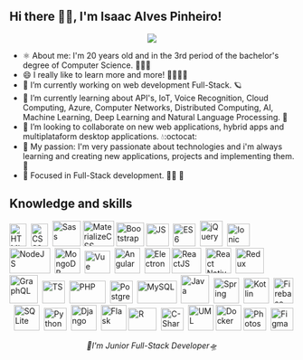 ## Hi there 👋🏾, I'm Isaac Alves Pinheiro!
<!-- I created my README.md using Markdown & HTML5 -->
<center><img src="https://i.pinimg.com/originals/9f/c2/12/9fc2126eec2c0a3876e3f2097af9b983.gif"/></center>
<ul>
 <li>⚛️ About me: I'm 20 years old and in the 3rd period of the bachelor's degree of Computer Science. 👨🏾‍💻</li>
 <li>😄 I really like to learn more and more! 🐱‍💻🐱‍👤</li>
 <li>🔭 I’m currently working on web development Full-Stack. 🪐</li>
 <li>🌱 I’m currently learning about API's, IoT, Voice Recognition, Cloud Computing, Azure, Computer Networks, Distributed Computing, AI, Machine Learning, Deep Learning and Natural Language Processing. 🌲</li>
 <li>👯 I’m looking to collaborate on new web applications, hybrid apps and multiplataform desktop applications. 💧:octocat:</li>
 <li>💜 My passion: I'm very passionate about technologies and i'm always learning and creating new applications, projects and implementing them. 💚</li>
 <li>🎯 Focused in Full-Stack development. 🐱‍🚀 🚀</li>
</ul>

## Knowledge and skills
<!--The same height for everybody-->
<img src="https://upload.wikimedia.org/wikipedia/commons/thumb/8/80/HTML5_logo_resized.svg/725px-HTML5_logo_resized.svg.png" width="30" height="40" alt="HTML5" title="HTML5">&nbsp; <img src="https://res.cloudinary.com/eternitech/image/upload/$wpsize_!_cld_full!,w_365,h_512,c_scale/v1588246378/eternitech/CSS3.png" width="30" height="40" alt="CSS3" title="CSS3">&nbsp; <img src="https://codybonney.com/images/1x1/tags/400x400/sass.png" width="50" height="45" alt="Sass" title="Sass">&nbsp;<img src="https://bestofjs.org/logos/materializecss.svg" width="55" height="45" alt="MaterializeCSS" title="Materialize CSS">&nbsp;<img src="https://camo.githubusercontent.com/0e0adf58c74c6e74bb64ece5d0ef4620f4f46915/68747470733a2f2f76352e676574626f6f7473747261702e636f6d2f646f63732f352e302f6173736574732f6272616e642f626f6f7473747261702d6c6f676f2d736861646f772e706e67" width="49" height="42" alt="Bootstrap" title="Bootstrap 5">&nbsp;<img src="https://upload.wikimedia.org/wikipedia/commons/thumb/9/99/Unofficial_JavaScript_logo_2.svg/1200px-Unofficial_JavaScript_logo_2.svg.png" width="40" height="40" alt="JS" title="JavaScript (JS)"> &nbsp;<img src="https://www.benmvp.com/static/bd119c2ab8f3b23bf9b4f5c923655bbe/02208/es6-logo.png" width="40" height="40" alt="ES6" title="EcmaScript6 (ES6)">&nbsp; <img src="https://www.pngitem.com/pimgs/m/295-2954213_jquery-logo-png-transparent-background-png-download.png" width="40" height="45" alt="jQuery" title="jQuery">&nbsp; <img src="https://ionicframework.com/blog/wp-content/uploads/2015/05/cropped-logo.png" width="40" height="40" alt="Ionic" title="Ionic">&nbsp; <img src="https://munix.dk/sites/default/files/styles/medium/public/nodejs-logo.png?itok=zPBwhso8" width="72" height="45" alt="NodeJS" title="Node.js"/>&nbsp; <img src="https://dashboard.absam.io/img/mongo_db.png" width="45" height="45" alt="MongoDB" title="MongoDB"/>&nbsp; <img src="https://upload.wikimedia.org/wikipedia/commons/thumb/9/95/Vue.js_Logo_2.svg/1184px-Vue.js_Logo_2.svg.png" width="45" height="40" alt="Vue" title="Vue.js"/>&nbsp; <img src="https://cdn.freebiesupply.com/logos/large/2x/angular-icon-1-logo-png-transparent.png" width="45" height="45" alt="Angular" title="Angular.js 8"/>&nbsp; <img src="https://upload.wikimedia.org/wikipedia/commons/thumb/9/91/Electron_Software_Framework_Logo.svg/1024px-Electron_Software_Framework_Logo.svg.png" width="45" height="45" alt="Electron" title="Electron.js"/>&nbsp;<img src="https://encrypted-tbn0.gstatic.com/images?q=tbn%3AANd9GcTLAgww5mYZA_wf-aw5sSIww98KhfSfmRx6Kw&usqp=CAU" width="52" height="45" alt="ReactJS" title="React.js"/>&nbsp; <img src="https://cdn.iconscout.com/icon/free/png-512/react-1-282599.png" width="45" height="45" title="React Native"/>&nbsp; <img src="https://miro.medium.com/max/2800/0*U2DmhXYumRyXH6X1.png" width="50" height="45" title="Redux"/>&nbsp; <img src="https://upload.wikimedia.org/wikipedia/commons/thumb/1/17/GraphQL_Logo.svg/768px-GraphQL_Logo.svg.png" width="50" height="50" title="GraphQL"/>&nbsp; <img src="https://sdtimes.com/wp-content/uploads/2019/01/bynNY5dJ_400x400.jpg" width="40" height="40" alt="TS" title="TypeScript">&nbsp; <img src="https://upload.wikimedia.org/wikipedia/commons/thumb/3/31/Webysther_20160423_-_Elephpant.svg/2000px-Webysther_20160423_-_Elephpant.svg.png" width="64" height="40" alt="PHP" title="PHP 7">&nbsp; <img src="https://cdn.iconscout.com/icon/free/png-512/postgresql-226047.png" width="40" height="40" alt="Postgresql" title="PostgreSQL database">&nbsp;  <img src="https://s.glbimg.com/po/tt/f/original/2012/04/17/mysql-logos.gif" width="70" height="40" alt="MySQL" title="MySQL database">&nbsp; <img src="https://www.jlcarneiro.com/wp-content/uploads/Image/galleries/java-200x200.png" width="50" height="50" alt="Java" title="Java">&nbsp; <img src="https://docs.spring.io/spring/docs/current/spring-framework-reference/pdf/favicon.ico" width="45" height="45" alt="Spring" title="Spring">&nbsp; <img src="https://miro.medium.com/max/405/1*rM5eV-GbkiHgpD3MV-H6Hg.png" width="45" height="45" alt="Kotlin" title="Kotlin">&nbsp; <img src="https://firebase.google.com/downloads/brand-guidelines/PNG/logo-logomark.png?hl=pt-br" width="35" height="45" alt="Firebase" title="Firebase database">&nbsp; <img src="https://upload.wikimedia.org/wikipedia/commons/thumb/9/97/Sqlite-square-icon.svg/1200px-Sqlite-square-icon.svg.png" width="45" height="45" alt="SQ Lite" title="SQ Lite database">&nbsp; <img src="https://engineering.fb.com/wp-content/uploads/2016/05/2000px-Python-logo-notext.svg_.png" width="40" height="40" alt="Python" title="Python3">&nbsp; <img src="https://icon-library.com/images/django-icon/django-icon-0.jpg" width="45" height="45" alt="Django" title="Django">&nbsp; <img src="https://www.kindpng.com/picc/m/188-1882559_python-flask-hd-png-download.png" width="45" height="45" alt="Flask" title="Flask">&nbsp;<img src="https://upload.wikimedia.org/wikipedia/commons/thumb/1/1b/R_logo.svg/1200px-R_logo.svg.png" width="50" height="40" alt="R" title="R">&nbsp; <img src="https://seeklogo.com/images/C/c-sharp-c-logo-02F17714BA-seeklogo.com.png" width="40" height="40" alt="C-Sharp" title="C-Sharp (C#)">&nbsp; <img src="https://img.portalgsti.com.br/9FnpsHaxsnvzVcGWCd_Ub_oq-jE=/200x200/https://www.portalgsti.com.br/media/uploads/community/2016/07/26/uml.png" width="45" height="45" alt="UML" title="UML"> <img src="https://cdn.iconscout.com/icon/free/png-512/docker-226091.png" width="45" height="45" alt="Docker" title="Docker">&nbsp;<img src="https://hotmart.s3.amazonaws.com/product_contents/fd764279-a8dd-4f13-9f42-4e0e10917462/photoshop.png" width="40" height="40" alt="Photoshop" title="Adobe Photoshop CC">&nbsp; <img src="https://www.finsmes.com/wp-content/uploads/2018/02/figma.jpg" width="40" height="40" alt="Figma" title="Figma">



<p align="center"><i>🚀I'm Junior Full-Stack Developer🛸</i></center>
